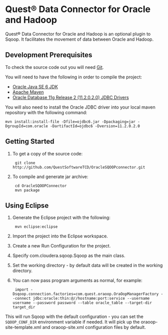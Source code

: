 Quest® Data Connector for Oracle and Hadoop
===========================================

Quest® Data Connector for Oracle and Hadoop is an optional plugin to Sqoop. It facilitates the movement of data between Oracle and Hadoop.

Development Prerequisites
-------------------------

To check the source code out you will need [Git](http://git-scm.com/).

You will need to have the following in order to compile the project:

* [Oracle Java SE 6 JDK](http://www.oracle.com/technetwork/java/javase/downloads/index.html)
* [Apache Maven](http://maven.apache.org/)
* [Oracle Database 11g Release 2 (11.2.0.2.0) JDBC Drivers](http://www.oracle.com/technetwork/database/enterprise-edition/jdbc-112010-090769.html)

You will also need to install the Oracle JDBC driver into your local maven repository with the following command:

	mvn install:install-file -Dfile=ojdbc6.jar -Dpackaging=jar -DgroupId=com.oracle -DartifactId=ojdbc6 -Dversion=11.2.0.2.0

Getting Started
---------------

1. To get a copy of the source code:

		git clone http://github.com/QuestSoftwareTCD/OracleSQOOPconnector.git

2. To compile and generate jar archive:

		cd OracleSQOOPConnector
		mvn package

Using Eclipse
-------------

1. Generate the Eclipse project with the following:

		mvn eclipse:eclipse

2. Import the project into the Eclipse workspace.
3. Create a new Run Configuration for the project.
4. Specify com.cloudera.sqoop.Sqoop as the main class.
5. Set the working directory - by default data will be created in the working directory.
6. You can now pass program arguments as normal, for example:

		import -Dsqoop.connection.factories=com.quest.oraoop.OraOopManagerFactory --connect jdbc:oracle:thin:@//hostname:port:service --username username --password password --table oracle_table --target-dir target_dir

This will run Sqoop with the default configuration - you can set the `SQOOP_CONF_DIR` environment variable if needed. It will pick up the oraoop-site-template.xml and oraoop-site.xml configuration files by default.
